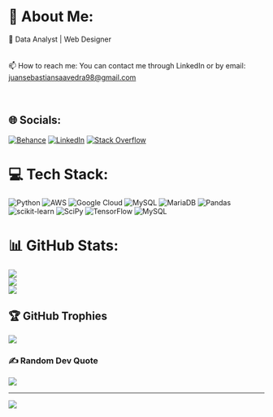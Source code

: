 # 💫 About Me:
🌱 Data Analyst | Web Designer <br><br><br>📫 How to reach me: You can contact me through LinkedIn or by email: juansebastiansaavedra98@gmail.com<br><br><br>


## 🌐 Socials:
[![Behance](https://img.shields.io/badge/Behance-1769ff?logo=behance&logoColor=white)](https://behance.net/jsebastiansaavedra) [![LinkedIn](https://img.shields.io/badge/LinkedIn-%230077B5.svg?logo=linkedin&logoColor=white)](https://linkedin.com/in/jsebastiansaavedra) [![Stack Overflow](https://img.shields.io/badge/-Stackoverflow-FE7A16?logo=stack-overflow&logoColor=white)](https://stackoverflow.com/users/21083919) 

# 💻 Tech Stack:
![Python](https://img.shields.io/badge/python-3670A0?style=for-the-badge&logo=python&logoColor=ffdd54) ![AWS](https://img.shields.io/badge/AWS-%23FF9900.svg?style=for-the-badge&logo=amazon-aws&logoColor=white) ![Google Cloud](https://img.shields.io/badge/Google%20Cloud-%234285F4.svg?style=for-the-badge&logo=google-cloud&logoColor=white) ![MySQL](https://img.shields.io/badge/mysql-%2300f.svg?style=for-the-badge&logo=mysql&logoColor=white)  ![MariaDB](https://img.shields.io/badge/MariaDB-003545?style=for-the-badge&logo=mariadb&logoColor=white) ![Pandas](https://img.shields.io/badge/pandas-%23150458.svg?style=for-the-badge&logo=pandas&logoColor=white) ![scikit-learn](https://img.shields.io/badge/scikit--learn-%23F7931E.svg?style=for-the-badge&logo=scikit-learn&logoColor=white) ![SciPy](https://img.shields.io/badge/SciPy-%230C55A5.svg?style=for-the-badge&logo=scipy&logoColor=%white) ![TensorFlow](https://img.shields.io/badge/TensorFlow-%23FF6F00.svg?style=for-the-badge&logo=TensorFlow&logoColor=white) ![MySQL](https://img.shields.io/badge/mysql-%2300f.svg?style=for-the-badge&logo=mysql&logoColor=white)
# 📊 GitHub Stats:
![](https://github-readme-stats.vercel.app/api?username=jsebastiansaavedra&theme=city_light&hide_border=false&include_all_commits=false&count_private=false)<br/>
![](https://github-readme-streak-stats.herokuapp.com/?user=jsebastiansaavedra&theme=city_light&hide_border=false)<br/>
![](https://github-readme-stats.vercel.app/api/top-langs/?username=jsebastiansaavedra&theme=city_light&hide_border=false&include_all_commits=false&count_private=false&layout=compact)

## 🏆 GitHub Trophies
![](https://github-profile-trophy.vercel.app/?username=jsebastiansaavedra&theme=darkhub&no-frame=false&no-bg=true&margin-w=4)

### ✍️ Random Dev Quote
![](https://quotes-github-readme.vercel.app/api?type=horizontal&theme=light)

---
[![](https://visitcount.itsvg.in/api?id=jsebastiansaavedra&icon=0&color=5)](https://visitcount.itsvg.in)

<!-- Proudly created with GPRM ( https://gprm.itsvg.in ) -->
